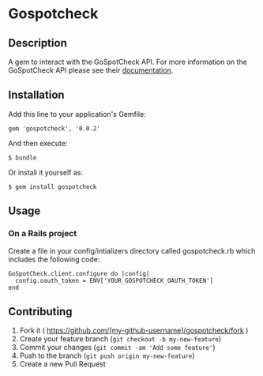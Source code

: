 # Gospotcheck

## Description

A gem to interact with the GoSpotCheck API. For more information on the GoSpotCheck API please see their [documentation](http://docs.gsc.apiary.io/).

## Installation

Add this line to your application's Gemfile:

```
gem 'gospotcheck', '0.0.2'
```

And then execute:

    $ bundle

Or install it yourself as:

    $ gem install gospotcheck

## Usage

### On a Rails project

Create a file in your config/intializers directory called gospotcheck.rb which includes the following code:

```
GoSpotCheck.client.configure do |config|
  config.oauth_token = ENV['YOUR_GOSPOTCHECK_OAUTH_TOKEN']
end
```

## Contributing

1. Fork it ( https://github.com/[my-github-username]/gospotcheck/fork )
2. Create your feature branch (`git checkout -b my-new-feature`)
3. Commit your changes (`git commit -am 'Add some feature'`)
4. Push to the branch (`git push origin my-new-feature`)
5. Create a new Pull Request
